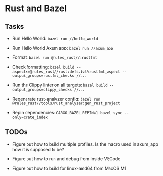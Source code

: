 # Rust and Bazel

## Tasks

* Run Hello World: `bazel run //hello_world`

* Run Hello World Axum app: `bazel run //axum_app`

* Format: `bazel run @rules_rust//:rustfmt`

* Check formatting: `bazel build --aspects=@rules_rust//rust:defs.bzl%rustfmt_aspect --output_groups=rustfmt_checks //...`

* Run the Clippy linter on all targets: `bazel build --output_groups=clippy_checks //...`

* Regenerate rust-analyzer config: `bazel run @rules_rust//tools/rust_analyzer:gen_rust_project`

* Repin dependencies: `CARGO_BAZEL_REPIN=1 bazel sync --only=crate_index`

## TODOs

* Figure out how to build multiple profiles. Is the macro used in axum_app how it is supposed to be?

* Figure out how to run and debug from inside VSCode

* Figure out how to build for linux-amd64 from MacOS M1
